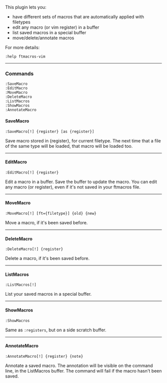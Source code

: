 This plugin lets you:

- have different sets of macros that are automatically applied with filetypes
- edit any macro (or vim register) in a buffer
- list saved macros in a special buffer
- move/delete/annotate macros

For more details:

`:help ftmacros-vim`

-------------------------------------------------------------------------------

### Commands

    :SaveMacro
    :EditMacro
    :MoveMacro
    :DeleteMacro
    :ListMacros
    :ShowMacros
    :AnnotateMacro

#### SaveMacro

    :SaveMacro[!] {register} [as {register}]

Save macro stored in {register}, for current filetype. The next time that
a file of the same type will be loaded, that macro will be loaded too.

-------------------------------------------------------------------------------

#### EditMacro

    :EditMacro[!] {register}

Edit a macro in a buffer. Save the buffer to update the macro.
You can edit any macro (or register), even if it's not saved in your ftmacros
file.

-------------------------------------------------------------------------------

#### MoveMacro

    :MoveMacro[!] [ft={filetype}] {old} {new}

Move a macro, if it's been saved before.

-------------------------------------------------------------------------------

#### DeleteMacro

    :DeleteMacro[!] {register}

Delete a macro, if it's been saved before.

-------------------------------------------------------------------------------

#### ListMacros

    :ListMacros[!]

List your saved macros in a special buffer.

-------------------------------------------------------------------------------

#### ShowMacros

    :ShowMacros

Same as `:registers`, but on a side scratch buffer.

-------------------------------------------------------------------------------

#### AnnotateMacro

    :AnnotateMacro[!] {register} {note}

Annotate a saved macro. The annotation will be visible on the command line, in the
ListMacros buffer. The command will fail if the macro hasn't been saved.

